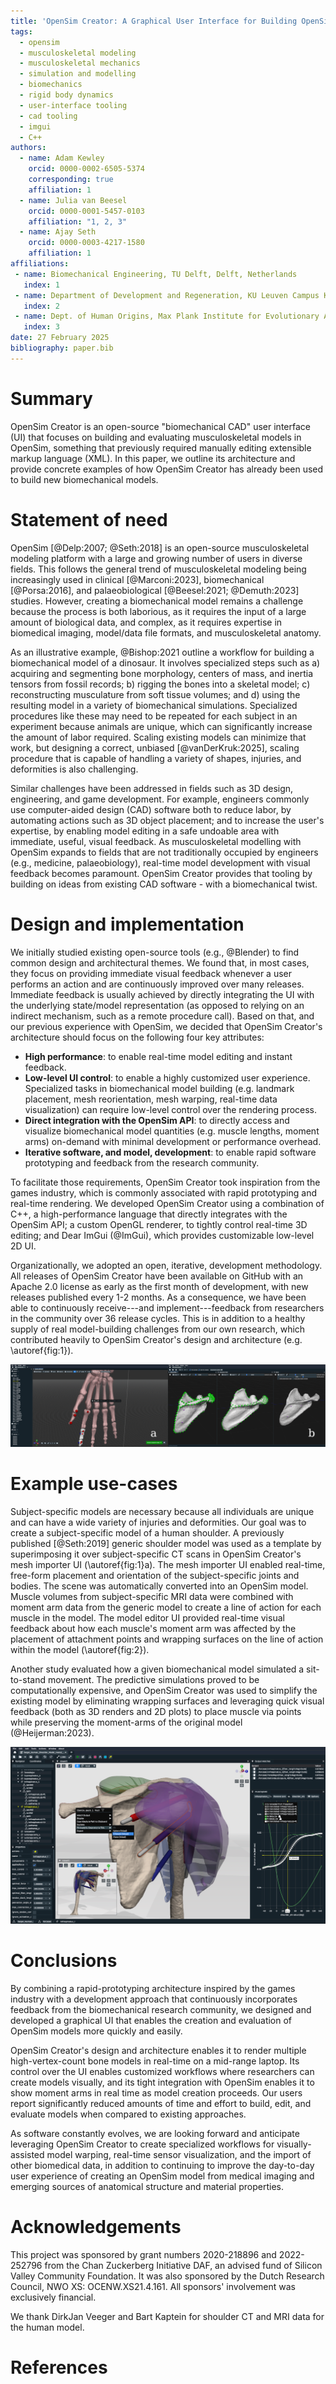 ```yaml
---
title: 'OpenSim Creator: A Graphical User Interface for Building OpenSim Musculoskeletal Models'
tags:
  - opensim
  - musculoskeletal modeling
  - musculoskeletal mechanics
  - simulation and modelling
  - biomechanics
  - rigid body dynamics
  - user-interface tooling
  - cad tooling
  - imgui
  - C++
authors:
  - name: Adam Kewley
    orcid: 0000-0002-6505-5374
    corresponding: true
    affiliation: 1
  - name: Julia van Beesel
    orcid: 0000-0001-5457-0103
    affiliation: "1, 2, 3"
  - name: Ajay Seth
    orcid: 0000-0003-4217-1580
    affiliation: 1
affiliations:
 - name: Biomechanical Engineering, TU Delft, Delft, Netherlands
   index: 1
 - name: Department of Development and Regeneration, KU Leuven Campus Kulak, Kortrijk, Belgium
   index: 2
 - name: Dept. of Human Origins, Max Plank Institute for Evolutionary Anthropology, Leipzig, Germany
   index: 3
date: 27 February 2025
bibliography: paper.bib
---
```



# Summary

OpenSim Creator is an open-source "biomechanical CAD" user interface (UI) that focuses on building and evaluating musculoskeletal models in OpenSim, something that previously required manually editing extensible markup language (XML). In this paper, we outline its architecture and provide concrete examples of how OpenSim Creator has already been used to build new biomechanical models.


# Statement of need

OpenSim [@Delp:2007; @Seth:2018] is an open-source musculoskeletal modeling platform with a large and growing number of users in diverse fields. This follows the general trend of musculoskeletal modeling being increasingly used in clinical [@Marconi:2023], biomechanical [@Porsa:2016], and palaeobiological [@Beesel:2021; @Demuth:2023] studies. However, creating a biomechanical model remains a challenge because the process is both laborious, as it requires the input of a large amount of biological data, and complex, as it requires expertise in biomedical imaging, model/data file formats, and musculoskeletal anatomy.

As an illustrative example, @Bishop:2021 outline a workflow for building a biomechanical model of a dinosaur. It involves specialized steps such as a) acquiring and segmenting bone morphology, centers of mass, and inertia tensors from fossil records; b) rigging the bones into a skeletal model; c) reconstructing musculature from soft tissue volumes; and d) using the resulting model in a variety of biomechanical simulations. Specialized procedures like these may need to be repeated for each subject in an experiment because animals are unique, which can significantly increase the amount of labor required. Scaling existing models can minimize that work, but designing a correct, unbiased [@vanDerKruk:2025], scaling procedure that is capable of handling a variety of shapes, injuries, and deformities is also challenging.

Similar challenges have been addressed in fields such as 3D design, engineering, and game development. For example, engineers commonly use computer-aided design (CAD) software both to reduce labor, by automating actions such as 3D object placement; and to increase the user's expertise, by enabling model editing in a safe undoable area with immediate, useful, visual feedback. As musculoskeletal modelling with OpenSim expands to fields that are not traditionally occupied by engineers (e.g., medicine, palaeobiology), real-time model development with visual feedback becomes paramount. OpenSim Creator provides that tooling by building on ideas from existing CAD software - with a biomechanical twist.


# Design and implementation

We initially studied existing open-source tools (e.g., @Blender) to find common design and architectural themes. We found that, in most cases, they focus on providing immediate visual feedback whenever a user performs an action and are continuously improved over many releases. Immediate feedback is usually achieved by directly integrating the UI with the underlying state/model representation (as opposed to relying on an indirect mechanism, such as a remote procedure call). Based on that, and our previous experience with OpenSim, we decided that OpenSim Creator's architecture should focus on the following four key attributes:

- **High performance**: to enable real-time model editing and instant feedback.
- **Low-level UI control**: to enable a highly customized user experience. Specialized tasks in biomechanical model building (e.g. landmark placement, mesh reorientation, mesh warping, real-time data visualization) can require low-level control over the rendering process.
- **Direct integration with the OpenSim API**: to directly access and visualize biomechanical model quantities (e.g. muscle lengths, moment arms) on-demand with minimal development or performance overhead.
- **Iterative software, and model, development**: to enable rapid software prototyping and feedback from the research community.

To facilitate those requirements, OpenSim Creator took inspiration from the games industry, which is commonly associated with rapid prototyping and real-time rendering. We developed OpenSim Creator using a combination of C++, a high-performance language that directly integrates with the OpenSim API; a custom OpenGL renderer, to tightly control real-time 3D editing; and Dear ImGui (@ImGui), which provides customizable low-level 2D UI.

Organizationally, we adopted an open, iterative, development methodology. All releases of OpenSim Creator have been available on GitHub with an Apache 2.0 license as early as the first month of development, with new releases published every 1-2 months. As a consequence, we have been able to continuously receive---and implement---feedback from researchers in the community over 36 release cycles. This is in addition to a healthy supply of real model-building challenges from our own research, which contributed heavily to OpenSim Creator's design and architecture (e.g. \autoref{fig:1}).

![Screenshots of OpenSim Creator's specialized workflows. a) The mesh importer workflow, which focuses on reorienting and rigging meshes in a free-form editor, b) the mesh warper workflow, which focuses on placing corresponding landmarks on meshes (left and middle) with real-time updates to a Thin-Plate Spline [@Bookstein:1989] warped mesh (right). \label{fig:1}](images/fig1.png)


# Example use-cases

Subject-specific models are necessary because all individuals are unique and can have a wide variety of injuries and deformities. Our goal was to create a subject-specific model of a human shoulder. A previously published [@Seth:2019] generic shoulder model was used as a template by superimposing it over subject-specific CT scans in OpenSim Creator's mesh importer UI (\autoref{fig:1}a). The mesh importer UI enabled real-time, free-form placement and orientation of the subject-specific joints and bodies. The scene was automatically converted into an OpenSim model. Muscle volumes from subject-specific MRI data were combined with moment arm data from the generic model to create a line of action for each muscle in the model. The model editor UI provided real-time visual feedback about how each muscle's moment arm was affected by the placement of attachment points and wrapping surfaces on the line of action within the model (\autoref{fig:2}).

Another study evaluated how a given biomechanical model simulated a sit-to-stand movement. The predictive simulations proved to be computationally expensive, and OpenSim Creator was used to simplify the existing model by eliminating wrapping surfaces and leveraging quick visual feedback (both as 3D renders and 2D plots) to place muscle via points while preserving the moment-arms of the original model (@Heijerman:2023).

![A screenshot of OpenSim Creator's OpenSim model editor UI, showing a subject-specific human shoulder model made using it. The model editor can host multiple panels, each of which are updated whenever the user edits the model. For example, the muscle plotter (right) can be used to show how a muscle's moment arm changes as a user edits the muscle in the 3D viewport (middle) or in the properties panel (left).\label{fig:2}](images/fig2.png)


# Conclusions

By combining a rapid-prototyping architecture inspired by the games industry with a development approach that continuously incorporates feedback from the biomechanical research community, we designed and developed a graphical UI that enables the creation and evaluation of OpenSim models more quickly and easily.

OpenSim Creator's design and architecture enables it to render multiple high-vertex-count bone models in real-time on a mid-range laptop. Its control over the UI enables customized workflows where researchers can create models visually, and its tight integration with OpenSim enables it to show moment arms in real time as model creation proceeds. Our users report significantly reduced amounts of time and effort to build, edit, and evaluate models when compared to existing approaches.

As software constantly evolves, we are looking forward and anticipate leveraging OpenSim Creator to create specialized workflows for visually-assisted model warping, real-time sensor visualization, and the import of other biomedical data, in addition to continuing to improve the day-to-day user experience of creating an OpenSim model from medical imaging and emerging sources of anatomical structure and material properties.


# Acknowledgements

This project was sponsored by grant numbers 2020-218896 and 2022-252796 from the Chan Zuckerberg Initiative DAF, an advised fund of Silicon Valley Community Foundation. It was also sponsored by the Dutch Research Council, NWO XS: OCENW.XS21.4.161. All sponsors' involvement was exclusively financial.

We thank DirkJan Veeger and Bart Kaptein for shoulder CT and MRI data for the human model.


# References

